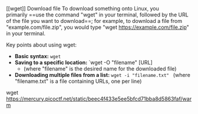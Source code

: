 [[wget]] Download file 
To download something onto Linux, you primarily ==use the command "wget" in your terminal, followed by the URL of the file you want to download==; for example, to download a file from "example.com/file.zip", you would type "wget https://example.com/file.zip" in your terminal. 

Key points about using wget:

- **Basic syntax:** `wget`
- **Saving to a specific location:** `wget -O "filename" [URL] 
	- (where "filename" is the desired name for the downloaded file)
- **Downloading multiple files from a list:** `wget -i "filename.txt" ` (where "filename.txt" is a file containing URLs, one per line)




wget https://mercury.picoctf.net/static/beec4f433e5ee5bfcd71bba8d5863faf/warm


